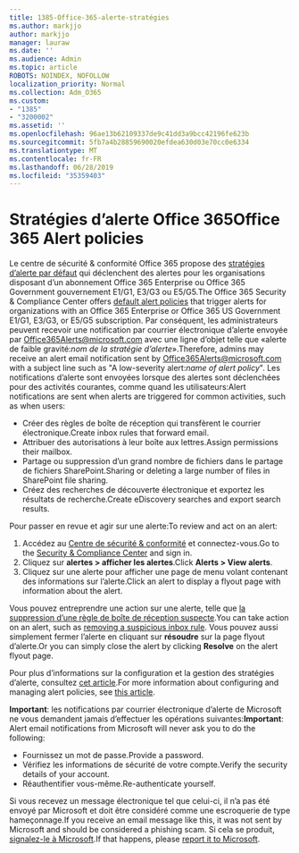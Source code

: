 ```yaml
---
title: 1385-Office-365-alerte-stratégies
ms.author: markjjo
author: markjjo
manager: lauraw
ms.date: ''
ms.audience: Admin
ms.topic: article
ROBOTS: NOINDEX, NOFOLLOW
localization_priority: Normal
ms.collection: Adm_O365
ms.custom:
- "1385"
- "3200002"
ms.assetid: ''
ms.openlocfilehash: 96ae13b62109337de9c41dd3a9bcc42196fe623b
ms.sourcegitcommit: 5fb7a4b28859690020efdea630d03e70cc0e6334
ms.translationtype: MT
ms.contentlocale: fr-FR
ms.lasthandoff: 06/28/2019
ms.locfileid: "35359403"
---
```

# <a name="office-365-alert-policies"></a><span data-ttu-id="ce106-102">Stratégies d’alerte Office 365</span><span class="sxs-lookup"><span data-stu-id="ce106-102">Office 365 Alert policies</span></span>

<span data-ttu-id="ce106-103">Le centre de sécurité & conformité Office 365 propose des [stratégies d’alerte par défaut](https://docs.microsoft.com/office365/securitycompliance/alert-policies#default-alert-policies) qui déclenchent des alertes pour les organisations disposant d’un abonnement Office 365 Enterprise ou Office 365 Government gouvernement E1/G1, E3/G3 ou E5/G5.</span><span class="sxs-lookup"><span data-stu-id="ce106-103">The Office 365 Security & Compliance Center offers [default alert policies](https://docs.microsoft.com/office365/securitycompliance/alert-policies#default-alert-policies) that trigger alerts for organizations with an Office 365 Enterprise or Office 365 US Government E1/G1, E3/G3, or E5/G5 subscription.</span></span> <span data-ttu-id="ce106-104">Par conséquent, les administrateurs peuvent recevoir une notification par courrier électronique d’alerte envoyée par Office365Alerts@microsoft.com avec une ligne d’objet telle que «alerte de faible gravité:*nom de la stratégie d’alerte*».</span><span class="sxs-lookup"><span data-stu-id="ce106-104">Therefore, admins may receive an alert email notification sent by Office365Alerts@microsoft.com with a subject line such as "A low-severity alert:*name of alert policy*".</span></span> <span data-ttu-id="ce106-105">Les notifications d’alerte sont envoyées lorsque des alertes sont déclenchées pour des activités courantes, comme quand les utilisateurs:</span><span class="sxs-lookup"><span data-stu-id="ce106-105">Alert notifications are sent when alerts are triggered for common activities, such as when users:</span></span>

- <span data-ttu-id="ce106-106">Créer des règles de boîte de réception qui transfèrent le courrier électronique.</span><span class="sxs-lookup"><span data-stu-id="ce106-106">Create inbox rules that forward email.</span></span>
- <span data-ttu-id="ce106-107">Attribuer des autorisations à leur boîte aux lettres.</span><span class="sxs-lookup"><span data-stu-id="ce106-107">Assign permissions their mailbox.</span></span>
- <span data-ttu-id="ce106-108">Partage ou suppression d’un grand nombre de fichiers dans le partage de fichiers SharePoint.</span><span class="sxs-lookup"><span data-stu-id="ce106-108">Sharing or deleting a large number of files in SharePoint file sharing.</span></span>
- <span data-ttu-id="ce106-109">Créez des recherches de découverte électronique et exportez les résultats de recherche.</span><span class="sxs-lookup"><span data-stu-id="ce106-109">Create eDiscovery searches and export search results.</span></span>

<span data-ttu-id="ce106-110">Pour passer en revue et agir sur une alerte:</span><span class="sxs-lookup"><span data-stu-id="ce106-110">To review and act on an alert:</span></span>

1. <span data-ttu-id="ce106-111">Accédez au [Centre de sécurité & conformité](https://protection.office.com) et connectez-vous.</span><span class="sxs-lookup"><span data-stu-id="ce106-111">Go to the [Security & Compliance Center](https://protection.office.com) and sign in.</span></span>
2. <span data-ttu-id="ce106-112">Cliquez sur **alertes > afficher les alertes**.</span><span class="sxs-lookup"><span data-stu-id="ce106-112">Click **Alerts > View alerts**.</span></span>
3. <span data-ttu-id="ce106-113">Cliquez sur une alerte pour afficher une page de menu volant contenant des informations sur l’alerte.</span><span class="sxs-lookup"><span data-stu-id="ce106-113">Click an alert to display a flyout page with information about the alert.</span></span>

<span data-ttu-id="ce106-114">Vous pouvez entreprendre une action sur une alerte, telle que [la suppression d’une règle de boîte de réception suspecte](https://docs.microsoft.com/office365/securitycompliance/responding-to-a-compromised-email-account).</span><span class="sxs-lookup"><span data-stu-id="ce106-114">You can take action on an alert, such as [removing a suspicious inbox rule](https://docs.microsoft.com/office365/securitycompliance/responding-to-a-compromised-email-account).</span></span> <span data-ttu-id="ce106-115">Vous pouvez aussi simplement fermer l’alerte en cliquant sur **résoudre** sur la page flyout d’alerte.</span><span class="sxs-lookup"><span data-stu-id="ce106-115">Or you can simply close the alert by clicking **Resolve** on the alert flyout page.</span></span>

<span data-ttu-id="ce106-116">Pour plus d’informations sur la configuration et la gestion des stratégies d’alerte, consultez [cet article](https://docs.microsoft.com/office365/securitycompliance/alert-policies).</span><span class="sxs-lookup"><span data-stu-id="ce106-116">For more information about configuring and managing alert policies, see  [this article](https://docs.microsoft.com/office365/securitycompliance/alert-policies).</span></span>

<span data-ttu-id="ce106-117">**Important**: les notifications par courrier électronique d’alerte de Microsoft ne vous demandent jamais d’effectuer les opérations suivantes:</span><span class="sxs-lookup"><span data-stu-id="ce106-117">**Important**: Alert email notifications from Microsoft will never ask you to do the following:</span></span>

- <span data-ttu-id="ce106-118">Fournissez un mot de passe.</span><span class="sxs-lookup"><span data-stu-id="ce106-118">Provide a password.</span></span>
- <span data-ttu-id="ce106-119">Vérifiez les informations de sécurité de votre compte.</span><span class="sxs-lookup"><span data-stu-id="ce106-119">Verify the security details of your account.</span></span>
- <span data-ttu-id="ce106-120">Réauthentifier vous-même.</span><span class="sxs-lookup"><span data-stu-id="ce106-120">Re-authenticate yourself.</span></span>

<span data-ttu-id="ce106-121">Si vous recevez un message électronique tel que celui-ci, il n’a pas été envoyé par Microsoft et doit être considéré comme une escroquerie de type hameçonnage.</span><span class="sxs-lookup"><span data-stu-id="ce106-121">If you receive an email message like this, it was not sent by Microsoft and should be considered a phishing scam.</span></span> <span data-ttu-id="ce106-122">Si cela se produit, [signalez-le à Microsoft](https://docs.microsoft.com/office365/SecurityCompliance/report-junk-email-and-phishing-scams-in-outlook-on-the-web-eop).</span><span class="sxs-lookup"><span data-stu-id="ce106-122">If that happens, please [report it to Microsoft](https://docs.microsoft.com/office365/SecurityCompliance/report-junk-email-and-phishing-scams-in-outlook-on-the-web-eop).</span></span>
